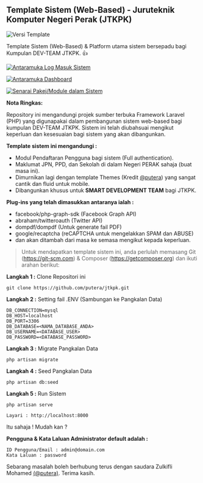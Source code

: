 ## Template Sistem (Web-Based) - Juruteknik Komputer Negeri Perak (JTKPK)

![Versi Template](http://img.shields.io/badge/Versi-v0.0.1-green.svg)

Template Sistem (Web-Based) & Platform utama sistem bersepadu bagi Kumpulan DEV-TEAM JTKPK. :+1:

[![Antaramuka Log Masuk Sistem](https://s12.postimg.org/6v3x9myfh/Screen_Shot_2016_11_01_at_4_05_29_PM.png)](https://postimg.org/image/6icj3gg5l/)

[![Antaramuka Dashboard](https://s13.postimg.org/9gbnu98rr/Screen_Shot_2016_11_01_at_4_06_55_PM.png)](https://postimg.org/image/caet7paxv/)

[![Senarai Pakej/Module dalam Sistem](https://s18.postimg.org/k1qkd9t61/Screen_Shot_2016_11_01_at_4_09_14_PM.png)](https://postimg.org/image/tz1l6c0rp/)

**Nota Ringkas:**

Repository ini mengandungi projek sumber terbuka Framework Laravel (PHP) yang digunapakai dalam pembangunan sistem web-based bagi kumpulan DEV-TEAM JTKPK. Sistem ini telah diubahsuai mengikut keperluan dan kesesuaian bagi sistem yang akan dibangunkan.

**Template sistem ini mengandungi :**

* Modul Pendaftaran Pengguna bagi sistem (Full authentication).
* Maklumat JPN, PPD, dan Sekolah di dalam Negeri PERAK sahaja (buat masa ini).
* Dimurnikan lagi dengan template Themes (Kredit [@putera](https://github.com/putera)) yang sangat cantik dan fluid untuk mobile.
* Dibangunkan khusus untuk **SMART DEVELOPMENT TEAM** bagi JTKPK.

**Plug-ins yang telah dimasukkan antaranya ialah :**

* facebook/php-graph-sdk (Facebook Graph API)
* abraham/twitteroauth (Twitter API)
* dompdf/dompdf (Untuk generate fail PDF)
* google/recaptcha (reCAPTCHA untuk mengelakkan SPAM dan ABUSE)
* dan akan ditambah dari masa ke semasa mengikut kepada keperluan.

> Untuk mendapatkan template sistem ini, anda perlulah memasang Git (https://git-scm.com) & Composer (https://getcomposer.org) dan ikuti arahan berikut:

**Langkah 1 :** Clone Repositori ini
```
git clone https://github.com/putera/jtkpk.git
```

**Langkah 2 :** Setting fail .ENV (Sambungan ke Pangkalan Data)
```
DB_CONNECTION=mysql
DB_HOST=localhost
DB_PORT=3306
DB_DATABASE=<NAMA_DATABASE_ANDA>
DB_USERNAME=<DATABASE_USER>
DB_PASSWORD=<DATABASE_PASSWORD>
```

**Langkah 3 :** Migrate Pangkalan Data
```
php artisan migrate
```

**Langkah 4 :** Seed Pangkalan Data
```
php artisan db:seed
```

**Langkah 5 :** Run Sistem
```
php artisan serve
```

```
Layari : http://localhost:8000
```

Itu sahaja ! Mudah kan ?

**Pengguna & Kata Laluan Administrator default adalah :**
```
ID Pengguna/Email : admin@domain.com
Kata Laluan : password
```

Sebarang masalah boleh berhubung terus dengan saudara Zulkifli Mohamed [(@putera)](https://github.com/putera). Terima kasih.
